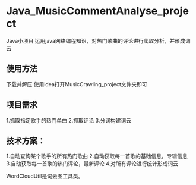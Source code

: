 # Java_MusicCommentAnalyse_project
Java小项目 运用java网络编程知识，对热门歌曲的评论进行爬取分析，并形成词云

## 使用方法
下载并解压 使用idea打开MusicCrawling_project文件夹即可

## 项目需求
1.抓取指定歌手的热门单曲
2.抓取评论
3.分词构建词云

## 技术方案：
1.自动查询某个歌手的所有热门歌曲
2.自动获取每一首歌的基础信息，专辑信息
3.自动获取每一首歌的热门评论，最新评论
4.对所有评论进行统计形成词云



WordCloudUtil是词云图工具类。






